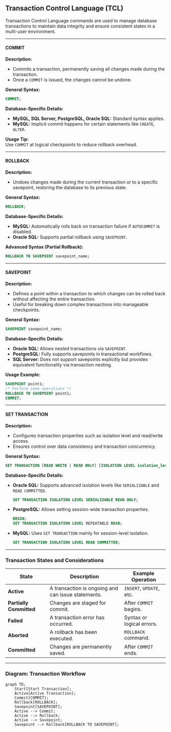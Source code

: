 ## **Transaction Control Language (TCL)**  

Transaction Control Language commands are used to manage database transactions to maintain data integrity and ensure consistent states in a multi-user environment.

---

#### **COMMIT**  
**Description:**  
- Commits a transaction, permanently saving all changes made during the transaction.  
- Once a `COMMIT` is issued, the changes cannot be undone.  

**General Syntax:**  
```sql
COMMIT;
```

**Database-Specific Details:**  
- **MySQL, SQL Server, PostgreSQL, Oracle SQL:** Standard syntax applies.  
- **MySQL:** Implicit commit happens for certain statements like `CREATE`, `ALTER`.  

**Usage Tip:**  
Use `COMMIT` at logical checkpoints to reduce rollback overhead.

---

#### **ROLLBACK**  
**Description:**  
- Undoes changes made during the current transaction or to a specific savepoint, restoring the database to its previous state.  

**General Syntax:**  
```sql
ROLLBACK;
```

**Database-Specific Details:**  
- **MySQL:** Automatically rolls back on transaction failure if `AUTOCOMMIT` is disabled.  
- **Oracle SQL:** Supports partial rollback using `SAVEPOINT`.  

**Advanced Syntax (Partial Rollback):**  
```sql
ROLLBACK TO SAVEPOINT savepoint_name;
```

---

#### **SAVEPOINT**  
**Description:**  
- Defines a point within a transaction to which changes can be rolled back without affecting the entire transaction.  
- Useful for breaking down complex transactions into manageable checkpoints.  

**General Syntax:**  
```sql
SAVEPOINT savepoint_name;
```

**Database-Specific Details:**  
- **Oracle SQL:** Allows nested transactions via `SAVEPOINT`.  
- **PostgreSQL:** Fully supports savepoints in transactional workflows.  
- **SQL Server:** Does not support savepoints explicitly but provides equivalent functionality via transaction nesting.

**Usage Example:**  
```sql
SAVEPOINT point1;
/* Perform some operations */
ROLLBACK TO SAVEPOINT point1;
COMMIT;
```

---

#### **SET TRANSACTION**  
**Description:**  
- Configures transaction properties such as isolation level and read/write access.  
- Ensures control over data consistency and transaction concurrency.  

**General Syntax:**  
```sql
SET TRANSACTION [READ WRITE | READ ONLY] [ISOLATION LEVEL isolation_level];
```

**Database-Specific Details:**  
- **Oracle SQL:** Supports advanced isolation levels like `SERIALIZABLE` and `READ COMMITTED`.  
  ```sql
  SET TRANSACTION ISOLATION LEVEL SERIALIZABLE READ ONLY;
  ```
- **PostgreSQL:** Allows setting session-wide transaction properties.  
  ```sql
  BEGIN;
  SET TRANSACTION ISOLATION LEVEL REPEATABLE READ;
  ```
- **MySQL:** Uses `SET TRANSACTION` mainly for session-level isolation.  
  ```sql
  SET TRANSACTION ISOLATION LEVEL READ COMMITTED;
  ```

---

### **Transaction States and Considerations**  

| **State**              | **Description**                          | **Example Operation**    |
|-------------------------|------------------------------------------|---------------------------|
| **Active**             | A transaction is ongoing and can issue statements. | `INSERT`, `UPDATE`, etc. |
| **Partially Committed** | Changes are staged for commit.           | After `COMMIT` begins.    |
| **Failed**             | A transaction error has occurred.        | Syntax or logical errors. |
| **Aborted**            | A rollback has been executed.            | `ROLLBACK` command.       |
| **Committed**          | Changes are permanently saved.           | After `COMMIT` ends.      |

---

### **Diagram: Transaction Workflow**
```mermaid
graph TD;
    Start[Start Transaction];
    Active[Active Transaction];
    Commit[COMMIT];
    Rollback[ROLLBACK];
    Savepoint[SAVEPOINT];
    Active --> Commit;
    Active --> Rollback;
    Active --> Savepoint;
    Savepoint --> Rollback[ROLLBACK TO SAVEPOINT];
```


